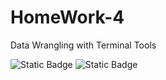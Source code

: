 # HomeWork-4
Data Wrangling with Terminal Tools

![Static Badge](https://img.shields.io/badge/license-AGPL%20v3-orange)
![Static Badge](https://img.shields.io/badge/platform-linux-red)
